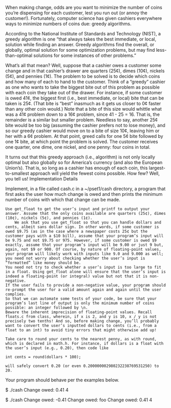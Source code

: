 When making change, odds are you want to minimize the number of coins you’re dispensing for each customer, lest you run out (or annoy the customer!). Fortunately, computer science has given cashiers everywhere ways to minimize numbers of coins due: greedy algorithms.

According to the National Institute of Standards and Technology (NIST), a greedy algorithm is one “that always takes the best immediate, or local, solution while finding an answer. Greedy algorithms find the overall, or globally, optimal solution for some optimization problems, but may find less-than-optimal solutions for some instances of other problems.”

What’s all that mean? Well, suppose that a cashier owes a customer some change and in that cashier’s drawer are quarters (25¢), dimes (10¢), nickels (5¢), and pennies (1¢). The problem to be solved is to decide which coins and how many of each to hand to the customer. Think of a “greedy” cashier as one who wants to take the biggest bite out of this problem as possible with each coin they take out of the drawer. For instance, if some customer is owed 41¢, the biggest first (i.e., best immediate, or local) bite that can be taken is 25¢. (That bite is “best” inasmuch as it gets us closer to 0¢ faster than any other coin would.) Note that a bite of this size would whittle what was a 41¢ problem down to a 16¢ problem, since 41 - 25 = 16. That is, the remainder is a similar but smaller problem. Needless to say, another 25¢ bite would be too big (assuming the cashier prefers not to lose money), and so our greedy cashier would move on to a bite of size 10¢, leaving him or her with a 6¢ problem. At that point, greed calls for one 5¢ bite followed by one 1¢ bite, at which point the problem is solved. The customer receives one quarter, one dime, one nickel, and one penny: four coins in total.

It turns out that this greedy approach (i.e., algorithm) is not only locally optimal but also globally so for America’s currency (and also the European Union’s). That is, so long as a cashier has enough of each coin, this largest-to-smallest approach will yield the fewest coins possible. How few? Well, you tell us!
Implementation Details

Implement, in a file called cash.c in a ~/pset1/cash directory, a program that first asks the user how much change is owed and then prints the minimum number of coins with which that change can be made.

    Use get_float to get the user’s input and printf to output your answer. Assume that the only coins available are quarters (25¢), dimes (10¢), nickels (5¢), and pennies (1¢).
        We ask that you use get_float so that you can handle dollars and cents, albeit sans dollar sign. In other words, if some customer is owed $9.75 (as in the case where a newspaper costs 25¢ but the customer pays with a $10 bill), assume that your program’s input will be 9.75 and not $9.75 or 975. However, if some customer is owed $9 exactly, assume that your program’s input will be 9.00 or just 9 but, again, not $9 or 900. Of course, by nature of floating-point values, your program will likely work with inputs like 9.0 and 9.000 as well; you need not worry about checking whether the user’s input is “formatted” like money should be.
    You need not try to check whether a user’s input is too large to fit in a float. Using get_float alone will ensure that the user’s input is indeed a floating-point (or integral) value but not that it is non-negative.
    If the user fails to provide a non-negative value, your program should re-prompt the user for a valid amount again and again until the user complies.
    So that we can automate some tests of your code, be sure that your program’s last line of output is only the minimum number of coins possible: an integer followed by \n.
    Beware the inherent imprecision of floating-point values. Recall floats.c from class, wherein, if x is 2, and y is 10, x / y is not precisely two tenths! And so, before making change, you’ll probably want to convert the user’s inputted dollars to cents (i.e., from a float to an int) to avoid tiny errors that might otherwise add up!

    Take care to round your cents to the nearest penny, as with round, which is declared in math.h. For instance, if dollars is a float with the user’s input (e.g., 0.20), then code like

    int cents = round(dollars * 100);

    will safely convert 0.20 (or even 0.200000002980232238769531250) to 20.

Your program should behave per the examples below.

$ ./cash
Change owed: 0.41
4

$ ./cash
Change owed: -0.41
Change owed: foo
Change owed: 0.41
4
